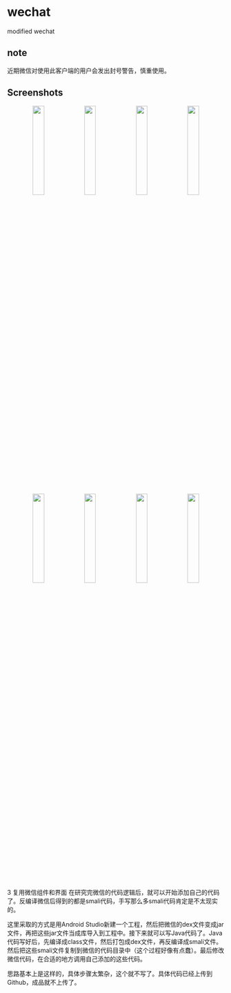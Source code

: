 # wechat

modified wechat

## note

近期微信对使用此客户端的用户会发出封号警告，慎重使用。

## Screenshots

<div align="center">
    <img src="screenshot/config.png" width="23%" />
    <img src="screenshot/advance_config.png" width="23%" />
    <img src="screenshot/delay.png" width="23%" />
    <img src="screenshot/which_list.png" width="23%" />
    <img src="screenshot/only_these_group.png" width="23%" />
    <img src="screenshot/choose_group.png" width="23%" />
    <img src="screenshot/not_these_people.png" width="23%" />
    <img src="screenshot/choose_people.png" width="23%" />
</div>


3 复用微信组件和界面
在研究完微信的代码逻辑后，就可以开始添加自己的代码了。反编译微信后得到的都是smali代码，手写那么多smali代码肯定是不太现实的。

 
这里采取的方式是用Android Studio新建一个工程，然后把微信的dex文件变成jar文件，再把这些jar文件当成库导入到工程中。接下来就可以写Java代码了。Java代码写好后，先编译成class文件，然后打包成dex文件，再反编译成smali文件。然后把这些smali文件复制到微信的代码目录中（这个过程好像有点蠢）。最后修改微信代码，在合适的地方调用自己添加的这些代码。

 
思路基本上是这样的，具体步骤太繁杂，这个就不写了。具体代码已经上传到Github，成品就不上传了。
